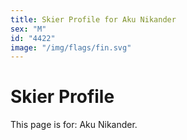 ```yaml
---
title: Skier Profile for Aku Nikander
sex: "M"
id: "4422"
image: "/img/flags/fin.svg" 
---
```


# Skier Profile

This page is for: Aku Nikander.
    